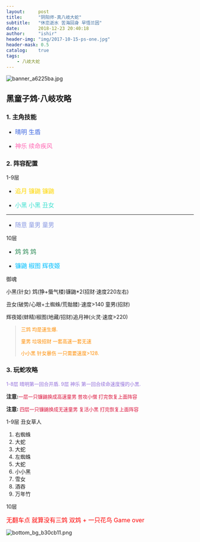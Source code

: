 ```yaml
---
layout:     post
title:      "阴阳师-真八岐大蛇"
subtitle:   "休恋逝水 苦海回身 早悟兰因"
date:       2018-12-23 20:40:18
author:     "ishir"
header-img: "img/2017-10-15-ps-one.jpg"
header-mask: 0.5
catalog:    true
tags:
    - 八岐大蛇
---
```

![banner_a6225ba.jpg](https://upload-images.jianshu.io/upload_images/1074123-bb569e2a68bfdce7.jpg?imageMogr2/auto-orient/strip%7CimageView2/2/w/1240)

## 黑童子鸩·八岐攻略

### 1. 主角技能

- <font size="3" color="#4169E1">晴明 生盾</font>

- <font size="3" color="#FF69B4">神乐 续命疾风</font>

### 2. 阵容配置

1-9层

- <font size="3" color="#FFD700">追月 镰鼬 镰鼬</font>

- <font size="3" color="#40E0D0">小黑 小黑 丑女</font>

----
- <font size="3" color="#8B9AE2">随意 童男 童男</font>


10层

- <font size="3" color="#2E8B57">鸩	鸩	鸩</font>

- <font size="3" color="#00BFFF">镰鼬 椒图 辉夜姬</font>

御魂

小黑(针女) 鸩(狰+蜃气楼)镰鼬*2(招财·速度220左右) 

丑女(破势/心眼+土蜘蛛/荒骷髅)·速度>140  童男(招财)

辉夜姬(蚌精)椒图(地藏/招财)追月神(火灵·速度>220)



> <font size="2.5" color="#FF8C00"> 
> 
> 三鸩 均是速生爆. 
> 
> 童男 垃圾招财 一套高速一套无速
> 
> 小小黑 针女暴伤 一只需要速度>128.
> 
>  </font>

### 3. 玩蛇攻略

<font size="2.5" color="#9370DB">1-8层 晴明第一回合开盾. 9层 神乐 第一回合续命速度慢的小黑.</font>

**注意:**<font size="2.5" color="#DC143C">一层一只镰鼬换成高速童男 普攻小僧 打完恢复上面阵容</font>

**注意:**<font size="2.5" color="#DC143C"> 四层一只镰鼬换成无速童男 复活小黑 打完恢复上面阵容 </font>


1-9层 丑女草人

1. 右蜘蛛
1. 大蛇
1. 大蛇
1. 左蜘蛛
1. 大蛇
1. 小小黑
1. 雪女
1. 酒吞
1. 万年竹



10层

<font size="3" color="#FF0000">无翻车点 就算没有三鸩 双鸩 + 一只花鸟 Game over</font>

![bottom_bg_b30cb11.png](https://upload-images.jianshu.io/upload_images/1074123-81b3b6a9955f269a.png?imageMogr2/auto-orient/strip%7CimageView2/2/w/1240)
